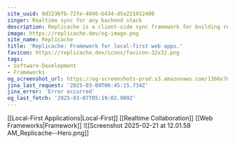 ```yaml
---
site_uuid: 9d3236fb-72fe-4046-b434-d5a221012400
zinger: Realtime sync for any backend stack
description: Replicache is a client-side sync framework for building realtime, collaborative web apps with zero-latency user interfaces. It works with most backend stacks.
image: https://replicache.dev/og-image.png
site_name: Replicache
title: 'Replicache: Framework for local-first web apps.'
favicon: https://replicache.dev/icons/favicon-32x32.png
tags:
- Software-Development
- Frameworks
og_screenshot_url: https://og-screenshots-prod.s3.amazonaws.com/1366x768/80/false/51940621e316c4c7e2a6e64fecd4e62fa95f4054c935eb1e0640db618d2695d8.jpeg
jina_last_request: '2025-03-09T06:45:15.734Z'
jina_error: 'Error occurred'
og_last_fetch: '2025-03-07T05:19:02.909Z'
---
```

[[Local-First Applications|Local-First]]
[[Realtime Collaboration]]
[[Web Frameworks|Framework]]
![[Screenshot 2025-02-21 at 12.01.58 AM_Replicache--Hero.png]]

